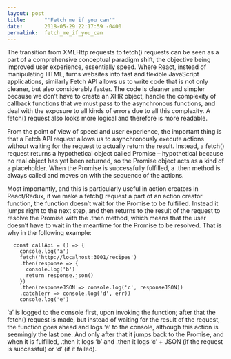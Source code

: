 ```yaml
---
layout: post
title:      "'Fetch me if you can'"
date:       2018-05-29 22:17:59 -0400
permalink:  fetch_me_if_you_can
---
```



The transition from XMLHttp requests to fetch() requests can be seen as a part of a comprehensive conceptual paradigm shift, the objective being improved user experience, essentially speed. Where React, instead of manipulating HTML, turns websites into fast and flexible JavaScript applications, similarly Fetch API allows us to write code that is not only cleaner, but also considerably faster. The code is cleaner and simpler because we don’t have to create an XHR object, handle the complexity of callback functions that we must pass to the asynchronous functions, and deal with the exposure to all kinds of errors due to all this complexity. A fetch() request also looks more logical and therefore is more readable. 

From the point of view of speed and user experience, the important thing is that a Fetch API request allows us to asynchronously execute actions without waiting for the request to actually return the result. Instead, a fetch() request returns a hypothetical object called Promise – hypothetical because no real object has yet been returned, so the Promise object acts as a kind of a placeholder. When the Promise is successfully fulfilled, a .then method is always called and moves on with the sequence of the actions. 

Most importantly, and this is particularly useful in action creators in React/Redux, if we make a fetch() request a part of an action creator function, the function doesn’t wait for the Promise to be fulfilled. Instead it jumps right to the next step, and then returns to the result of the request to resolve the Promise with the .then method, which means that the user doesn’t have to wait in the meantime for the Promise to be resolved. That is why in the following example: 

```
  const callApi = () => {
    console.log('a')
    fetch('http://localhost:3001/recipes')
    .then(response => {
      console.log('b')
      return response.json()
    })
    .then(responseJSON => console.log('c', responseJSON))
    .catch(err => console.log('d', err))
    console.log('e')
```


‘a’ is logged to the console first, upon invoking the function; after that the fetch() request is made, but instead of waiting for the result of the request, the function goes ahead and logs ‘e’ to the console, although this action is seemingly the last one. And only after that it jumps back to the Promise, and when it is fulfilled, .then it logs ‘b’ and .then it logs ‘c’ + JSON (if the request is successful) or ‘d’ (if it failed). 

